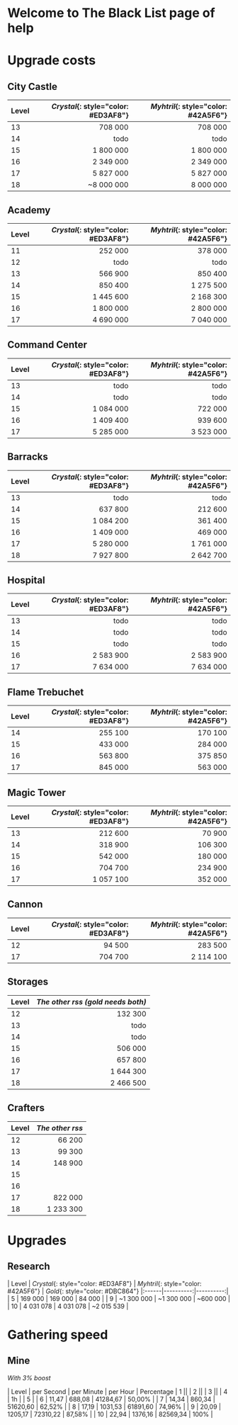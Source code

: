 # Welcome to The Black List page of help

# Upgrade costs

## City Castle

| Level | *Crystal*{: style="color: #ED3AF8"}   | *Myhtril*{: style="color: #42A5F6"}   | 
|:------|----------:|----------:|
| 13    | 708 000   | 708 000   |
| 14    | todo      | todo      |
| 15    | 1 800 000 | 1 800 000 |
| 16    | 2 349 000 | 2 349 000 |
| 17    | 5 827 000 | 5 827 000 |
| 18    | ~8 000 000 | 8 000 000 |

## Academy

| Level | *Crystal*{: style="color: #ED3AF8"}   | *Myhtril*{: style="color: #42A5F6"}   |
|:------|----------:|----------:|
| 11    | 252 000   | 378 000   | 
| 12    | todo      | todo      | 
| 13    | 566 900   | 850 400   | 
| 14    | 850 400   | 1 275 500 |  
| 15    | 1 445 600 | 2 168 300 | 
| 16    | 1 800 000 | 2 800 000 |
| 17    | 4 690 000 | 7 040 000 |
   
## Command Center

| Level | *Crystal*{: style="color: #ED3AF8"}   | *Myhtril*{: style="color: #42A5F6"}   |
|:------|----------:|----------:|
| 13    | todo      | todo    | 
| 14    | todo      | todo    |
| 15    | 1 084 000 | 722 000 |
| 16    | 1 409 400 | 939 600 |
| 17    | 5 285 000 | 3 523 000 |

## Barracks

| Level | *Crystal*{: style="color: #ED3AF8"}   | *Myhtril*{: style="color: #42A5F6"}   |
|:------|----------:|----------:|
| 13    | todo      |   todo    | 
| 14    | 637 800   |   212 600 |
| 15    | 1 084 200 |   361 400 |
| 16    | 1 409 000 |   469 000 |
| 17    | 5 280 000 | 1 761 000 |
| 18    | 7 927 800 | 2 642 700 |

## Hospital

| Level | *Crystal*{: style="color: #ED3AF8"}   | *Myhtril*{: style="color: #42A5F6"}   |
|:------|----------:|----------:|
| 13 | todo | todo |
| 14 | todo | todo |
| 15 | todo | todo |
| 16 | 2 583 900 | 2 583 900 |
| 17 | 7 634 000 | 7 634 000 |

## Flame Trebuchet

| Level | *Crystal*{: style="color: #ED3AF8"}   | *Myhtril*{: style="color: #42A5F6"}   |
|:------|----------:|----------:|
| 14 | 255 100 | 170 100 |
| 15 | 433 000 | 284 000 |
| 16 | 563 800 | 375 850 |
| 17 | 845 000 | 563 000 |

## Magic Tower

| Level | *Crystal*{: style="color: #ED3AF8"}   | *Myhtril*{: style="color: #42A5F6"}   |
|:------|----------:|----------:|
| 13 | 212 600 | 70 900 |
| 14 | 318 900 | 106 300 | 
| 15 | 542 000 | 180 000 |
| 16 | 704 700 | 234 900 |
| 17 | 1 057 100 | 352 000 |

## Cannon

| Level | *Crystal*{: style="color: #ED3AF8"}   | *Myhtril*{: style="color: #42A5F6"}   |
|:------|----------:|----------:|
| 12 | 94 500 | 283 500 |
| 17 | 704 700 | 2 114 100 |

## Storages

| Level | *The other rss (gold needs both)* |
|:------|----------:|
| 12 | 132 300 |
| 13 | todo |
| 14 | todo |
| 15 | 506 000 |
| 16 | 657 800 |
| 17 | 1 644 300 |
| 18 | 2 466 500 |

## Crafters

| Level | *The other rss* |
|:------|----------:|
| 12 | 66 200 |
| 13 | 99 300 |
| 14 | 148 900 | 
| 15 | |
| 16 | |
| 17 | 822 000 |
| 18 | 1 233 300 |


# Upgrades

## Research

| Level | *Crystal*{: style="color: #ED3AF8"}   | *Myhtril*{: style="color: #42A5F6"}   | *Gold*{: style="color: #DBC864"}
|:------|----------:|----------:|
| 5 | 169 000  | 169 000 | 84 000 |
| 9 | ~1 300 000 | ~1 300 000 | ~600 000 |
| 10 | 4 031 078 | 4 031 078 | ~2 015 539 | 

# Gathering speed

## Mine
*With 3% boost*

| Level | per Second | per Minute | per Hour | Percentage
| 1  ||
| 2  ||
| 3  ||
| 4  | 1h |
| 5  |
| 6 | 11,47	| 688,08 |	41284,67 |	50,00% |
| 7 | 14,34	| 860,34 |	51620,60 |	62,52% |
| 8 | 17,19	| 1031,53 |	61891,60 |	74,96% |
| 9 | 20,09	| 1205,17 |	72310,22 |	87,58% |
| 10 | 22,94	| 1376,16 |	82569,34 |	100% |
